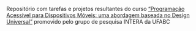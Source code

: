 Repositório com tarefas e projetos resultantes do curso  [“Programação Acessível para Dispositivos Móveis: uma abordagem baseada no Design Universal”](https://www.interaufabc.com.br/curso-acessibilidade) promovido pelo grupo de pesquisa INTERA da UFABC